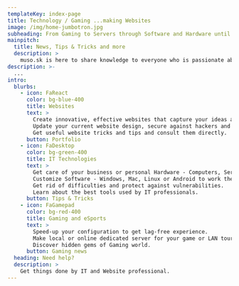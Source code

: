 ```yaml
---
templateKey: index-page
title: Technology / Gaming ...making Websites
image: /img/home-jumbotron.jpg
subheading: From Gaming to Servers through Software and Hardware until Website and Graphics, here you get covered it all
mainpitch:
  title: News, Tips & Tricks and more
  description: >
    muso.sk is here to share knowledge to everyone who is passionate about Technology, Website Development, Graphic design, Scripting, Software, Operating systems, Smartphones, Games, eSport and Servers
description: >-
  ...
intro:
  blurbs:
    - icon: FaReact
      color: bg-blue-400
      title: Websites
      text: >
        Create innovative, effective websites that capture your ideas and help grow your business. 
        Update your current website design, secure against hackers and speedup to be lighting fast and well ranked on Google.
        Get useful website tricks and tips and consult them directly.
      button: Portfolio
    - icon: FaDesktop
      color: bg-green-400
      title: IT Technologies
      text: >
        Get care of your business or personal Hardware - Computers, Servers, Smartphones and accessories.
        Customize Software - Windows, Mac, Linux or Android to work the best for your environment.
        Get rid of difficulties and protect against vulnerabilities. 
        Learn about the best tools used by IT professionals.
      button: Tips & Tricks
    - icon: FaGamepad
      color: bg-red-400
      title: Gaming and eSports
      text: >
        Speed-up your configuration to get lag-free experience.
        Make local or online dedicated server for your game or LAN tournament.
        Discover hidden gems of Gaming world.
      button: Gaming news
  heading: Need help?
  description: >
    Get things done by IT and Website professional.
---
```

